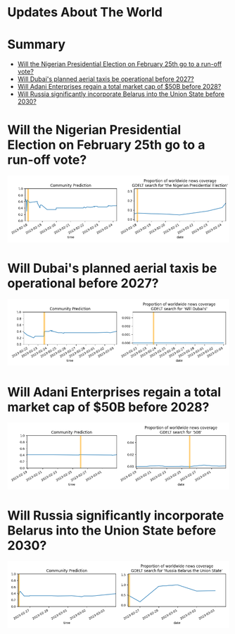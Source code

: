 
Updates About The World
=======================

Summary
=======

* [Will the Nigerian Presidential Election on February 25th go to a run-off vote?](#will-the-nigerian-presidential-election-on-february-25th-go-to-a-run-off-vote)
* [Will Dubai's planned aerial taxis be operational before 2027?](#will-dubais-planned-aerial-taxis-be-operational-before-2027)
* [Will Adani Enterprises regain a total market cap of $50B before 2028?](#will-adani-enterprises-regain-a-total-market-cap-of-50b-before-2028)
* [Will Russia significantly incorporate Belarus into the Union State before 2030?](#will-russia-significantly-incorporate-belarus-into-the-union-state-before-2030)

# Will the Nigerian Presidential Election on February 25th go to a run-off vote?


![Will Nigerian Election Go To Run-off](assets/06.png)
# Will Dubai's planned aerial taxis be operational before 2027?


![Dubai's aerial taxis operational before 2027?](assets/08.png)
# Will Adani Enterprises regain a total market cap of $50B before 2028?


![Adani Market Cap Recovery by 2028](assets/09.png)
# Will Russia significantly incorporate Belarus into the Union State before 2030?


![Russia taking over Belarus before 2030](assets/10.png)